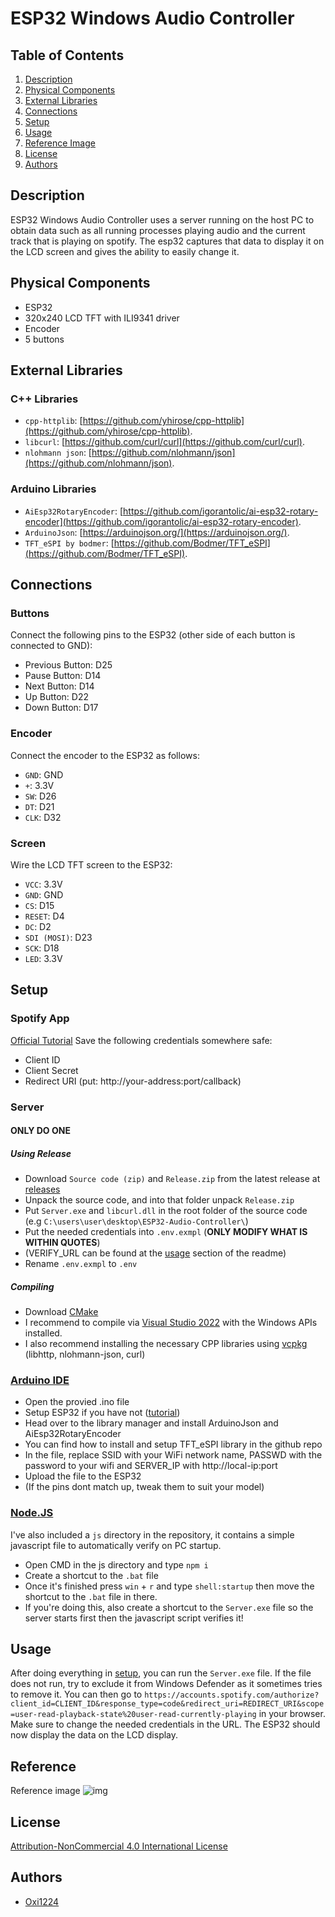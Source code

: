 # ESP32 Windows Audio Controller

## Table of Contents
1. [Description](#description)
2. [Physical Components](#physical-components)
3. [External Libraries](#external-libraries)
4. [Connections](#connections)
5. [Setup](#setup)
6. [Usage](#usage)
7. [Reference Image](#reference)
8. [License](#license)
9. [Authors](#authors)

## Description
ESP32 Windows Audio Controller uses a server running on the host PC to obtain data such as all running processes playing audio and the current track that is playing on spotify.
The esp32 captures that data to display it on the LCD screen and gives the ability to easily change it.

## Physical Components
- ESP32
- 320x240 LCD TFT with ILI9341 driver
- Encoder
- 5 buttons

## External Libraries

### C++ Libraries
- `cpp-httplib`: [https://github.com/yhirose/cpp-httplib](https://github.com/yhirose/cpp-httplib).
- `libcurl`: [https://github.com/curl/curl](https://github.com/curl/curl).
- `nlohmann json`: [https://github.com/nlohmann/json](https://github.com/nlohmann/json).

### Arduino Libraries
- `AiEsp32RotaryEncoder`: [https://github.com/igorantolic/ai-esp32-rotary-encoder](https://github.com/igorantolic/ai-esp32-rotary-encoder).
- `ArduinoJson`: [https://arduinojson.org/](https://arduinojson.org/).
- `TFT_eSPI by bodmer`: [https://github.com/Bodmer/TFT_eSPI](https://github.com/Bodmer/TFT_eSPI).

## Connections

### Buttons
Connect the following pins to the ESP32 (other side of each button is connected to GND):
- Previous Button: D25
- Pause Button: D14
- Next Button: D14
- Up Button: D22
- Down Button: D17

### Encoder
Connect the encoder to the ESP32 as follows:
- `GND`: GND
- `+`: 3.3V
- `SW`: D26
- `DT`: D21
- `CLK`: D32

### Screen
Wire the LCD TFT screen to the ESP32:
- `VCC`: 3.3V
- `GND`: GND
- `CS`: D15
- `RESET`: D4
- `DC`: D2
- `SDI (MOSI)`: D23
- `SCK`: D18
- `LED`: 3.3V

## Setup

### Spotify App
[Official Tutorial](https://developer.spotify.com/documentation/web-api/concepts/apps)
Save the following credentials somewhere safe:
- Client ID
- Client Secret
- Redirect URI (put: http://your-address:port/callback)

### Server
#### **ONLY DO ONE**
##### Using Release
- Download `Source code (zip)` and `Release.zip` from the latest release at [releases](https://github.com/oxi1224/ESP32-Audio-Controller/releases)
- Unpack the source code, and into that folder unpack `Release.zip`
- Put `Server.exe` and `libcurl.dll` in the root folder of the source code (e.g `C:\users\user\desktop\ESP32-Audio-Controller\`)
- Put the needed credentials into `.env.exmpl` (**ONLY MODIFY WHAT IS WITHIN QUOTES**)
- (VERIFY_URL can be found at the [usage](#usage) section of the readme)
- Rename `.env.exmpl` to `.env`

##### Compiling
- Download [CMake](https://cmake.org/)
- I recommend to compile via [Visual Studio 2022](https://visualstudio.microsoft.com/pl/vs/) with the Windows APIs installed.
- I also recommend installing the necessary CPP libraries using [vcpkg](https://vcpkg.io/en/) (libhttp, nlohmann-json, curl)

### [Arduino IDE](https://www.arduino.cc/en/software)
- Open the provied .ino file
- Setup ESP32 if you have not ([tutorial](https://randomnerdtutorials.com/installing-the-esp32-board-in-arduino-ide-windows-instructions/))
- Head over to the library manager and install ArduinoJson and AiEsp32RotaryEncoder
- You can find how to install and setup TFT_eSPI library in the github repo
- In the file, replace SSID with your WiFi network name, PASSWD with the password to your wifi and SERVER_IP with http://local-ip:port
- Upload the file to the ESP32
- (If the pins dont match up, tweak them to suit your model)

### [Node.JS](https://nodejs.org/en)
I've also included a `js` directory in the repository, it contains a simple javascript file to automatically verify on PC startup.
- Open CMD in the js directory and type `npm i`
- Create a shortcut to the `.bat` file
- Once it's finished press `win` + `r` and type `shell:startup` then move the shortcut to the `.bat` file in there.
- If you're doing this, also create a shortcut to the `Server.exe` file so the server starts first then the javascript script verifies it!

## Usage
After doing everything in [setup](#setup), you can run the `Server.exe` file.
If the file does not run, try to exclude it from Windows Defender as it sometimes tries to remove it.
You can then go to `https://accounts.spotify.com/authorize?client_id=CLIENT_ID&response_type=code&redirect_uri=REDIRECT_URI&scope=user-read-playback-state%20user-read-currently-playing` in your browser.
Make sure to change the needed credentials in the URL.
The ESP32 should now display the data on the LCD display.

## Reference
Reference image
![img](https://cdn.discordapp.com/attachments/1168285487790837843/1197261338129477652/IMG_20240117_202846.jpg?ex=65ba9f83&is=65a82a83&hm=2b404078f7f381379dadbba6c9f52bd2891011ce4ead9c186859e1c0d1ae28df&)

## License
[Attribution-NonCommercial 4.0 International License](LICENSE.md)

## Authors
- [Oxi1224](https://github.com/oxi1224)
